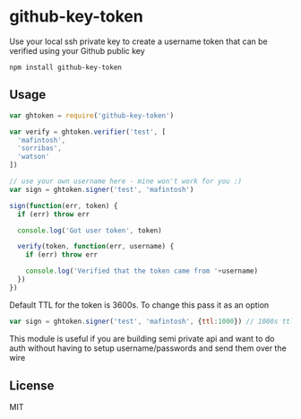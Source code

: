 # github-key-token

Use your local ssh private key to create a username token that can be verified using your Github public key

```
npm install github-key-token
```

## Usage

``` js
var ghtoken = require('github-key-token')

var verify = ghtoken.verifier('test', [
  'mafintosh',
  'sorribas',
  'watson'
])

// use your own username here - mine won't work for you :)
var sign = ghtoken.signer('test', 'mafintosh')

sign(function(err, token) {
  if (err) throw err

  console.log('Got user token', token)

  verify(token, function(err, username) {
    if (err) throw err

    console.log('Verified that the token came from '+username)
  })
})
```

Default TTL for the token is 3600s. To change this pass it as an option

``` js
var sign = ghtoken.signer('test', 'mafintosh', {ttl:1000}) // 1000s ttl
```

This module is useful if you are building semi private api and want to do auth
without having to setup username/passwords and send them over the wire

## License

MIT